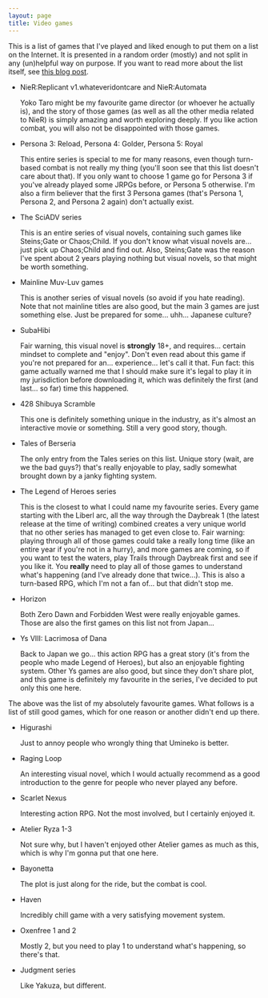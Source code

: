 ```yaml
---
layout: page
title: Video games
---
```


This is a list of games that I've played and liked enough to put them on a list on the Internet.
It is presented in a random order (mostly) and not split in any (un)helpful way on purpose.
If you want to read more about the list itself, see [this blog post](/2024/10/02/video-game-list/).

- NieR:Replicant v1.whateveridontcare and NieR:Automata

    Yoko Taro might be my favourite game director (or whoever he actually is), and the story of those games (as well as all the other media related to NieR) is simply amazing and worth exploring deeply. If you like action combat, you will also not be disappointed with those games.

- Persona 3: Reload, Persona 4: Golder, Persona 5: Royal

    This entire series is special to me for many reasons, even though turn-based combat is not really my thing (you'll soon see that this list doesn't care about that). If you only want to choose 1 game go for Persona 3 if you've already played some JRPGs before, or Persona 5 otherwise. I'm also a firm believer that the first 3 Persona games (that's Persona 1, Persona 2, and Persona 2 again) don't actually exist.

- The SciADV series

    This is an entire series of visual novels, containing such games like Steins;Gate or Chaos;Child. If you don't know what visual novels are... just pick up Chaos;Child and find out. Also, Steins;Gate was the reason I've spent about 2 years playing nothing but visual novels, so that might be worth something.

- Mainline Muv-Luv games

    This is another series of visual novels (so avoid if you hate reading). Note that not mainline titles are also good, but the main 3 games are just something else. Just be prepared for some... uhh... Japanese culture?

- SubaHibi

    Fair warning, this visual novel is **strongly** 18+, and requires... certain mindset to complete and "enjoy". Don't even read about this game if you're not prepared for an... experience... let's call it that. Fun fact: this game actually warned me that I should make sure it's legal to play it in my jurisdiction before downloading it, which was definitely the first (and last... so far) time this happened.

- 428 Shibuya Scramble

    This one is definitely something unique in the industry, as it's almost an interactive movie or something. Still a very good story, though.

- Tales of Berseria

    The only entry from the Tales series on this list. Unique story (wait, are we the bad guys?) that's really enjoyable to play, sadly somewhat brought down by a janky fighting system.

- The Legend of Heroes series

    This is the closest to what I could name my favourite series. Every game starting with the Liberl arc, all the way through the Daybreak 1 (the latest release at the time of writing) combined creates a very unique world that no other series has managed to get even close to. Fair warning: playing through all of those games could take a really long time (like an entire year if you're not in a hurry), and more games are coming, so if you want to test the waters, play Trails through Daybreak first and see if you like it. You **really** need to play all of those games to understand what's happening (and I've already done that twice...). This is also a turn-based RPG, which I'm not a fan of... but that didn't stop me.

- Horizon

    Both Zero Dawn and Forbidden West were really enjoyable games. Those are also the first games on this list not from Japan...

- Ys VIII: Lacrimosa of Dana

    Back to Japan we go... this action RPG has a great story (it's from the people who made Legend of Heroes), but also an enjoyable fighting system. Other Ys games are also good, but since they don't share plot, and this game is definitely my favourite in the series, I've decided to put only this one here.


The above was the list of my absolutely favourite games. What follows is a list of still good games, which for one reason or another didn't end up there.

- Higurashi

  Just to annoy people who wrongly thing that Umineko is better.

- Raging Loop

  An interesting visual novel, which I would actually recommend as a good introduction to the genre for people who never played any before.

- Scarlet Nexus

  Interesting action RPG. Not the most involved, but I certainly enjoyed it.

- Atelier Ryza 1-3

  Not sure why, but I haven't enjoyed other Atelier games as much as this, which is why I'm gonna put that one here.

- Bayonetta

  The plot is just along for the ride, but the combat is cool.

- Haven

  Incredibly chill game with a very satisfying movement system.

- Oxenfree 1 and 2

  Mostly 2, but you need to play 1 to understand what's happening, so there's that.

- Judgment series

  Like Yakuza, but different.